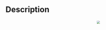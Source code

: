 ## Description

<div><center> <img class="tex-graphics" src="./37175/file/13DUpFKf.png" style="zoom: 50.0%;max-width: 100.0%;max-height: 100.0%;"> </center></div>
